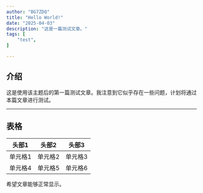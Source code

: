 ```yaml
---
author: "BG7ZDQ"
title: "Hello World!"
date: "2025-04-03"
description: "这是一篇测试文章。"
tags: [
    "test",
]

---
```


## 介绍  
这是使用该主题后的第一篇测试文章。我注意到它似乎存在一些问题，计划将通过本篇文章进行测试。  

********

## 表格  

| 头部1   | 头部2   | 头部3   |
| ------- | ------- | ------- |
| 单元格1 | 单元格2 | 单元格3 |
| 单元格4 | 单元格5 | 单元格6 |

希望文章能够正常显示。
